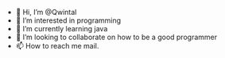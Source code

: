 - 👋 Hi, I’m @Qwintal 
- 👀 I’m interested in programming
- 🌱 I’m currently learning java
- 💞️ I’m looking to collaborate on how to be a good programmer
- 📫 How to reach me mail.

<!---
Qwintal/Qwintal is a ✨ special ✨ repository because its `README.md` (this file) appears on your GitHub profile.
You can click the Preview link to take a look at your changes.
--->
